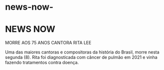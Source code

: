 # news-now- <!DOCTYPE html>
<html lang="en">
<head>
    <meta charset="UTF-8">
    <meta http-equiv="X-UA-Compatible" content="IE=edge">
    <meta name="viewport" content="width=device-width, initial-scale=1.0">
    <title>Document</title>
</head>
<body>
  <h1>NEWS NOW</h1>  
  <p>MORRE AOS 75 ANOS CANTORA RITA LEE
  
  
  Uma das maiores cantoras e compositoras da história do Brasil, morre nesta segunda (8). Rita foi diagnosticada com câncer de pulmão em 2021 e vinha fazendo tratamentos contra doença. </p>
  <img src="rita.jpj" alt="" srcset class="responsivo">
</body> 
</html>